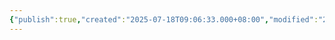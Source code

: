 ```yaml
---
{"publish":true,"created":"2025-07-18T09:06:33.000+08:00","modified":"2025-09-18T16:09:26.022+08:00","cssclasses":""}
---
```


